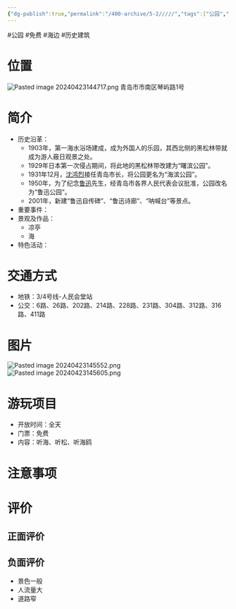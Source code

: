 ```yaml
---
{"dg-publish":true,"permalink":"/400-archive/5-2/////","tags":["公园","免费","海边","历史建筑"]}
---
```


#公园 #免费 #海边 #历史建筑 
# 位置
![Pasted image 20240423144717.png](/img/user/800-%E5%85%B6%E4%BB%96/801-%E5%9B%BE%E7%89%87/Pasted%20image%2020240423144717.png)
青岛市市南区琴屿路1号
# 简介
- 历史沿革：
	- 1903年，第一海水浴场建成，成为外国人的乐园，其西北侧的黑松林带就成为游人蔽日观景之处。
	- 1929年日本第一次侵占期间，将此地的黑松林带改建为“曙滨公园”。
	- 1931年12月，[沈鸿烈](https://baike.baidu.com/item/%E6%B2%88%E9%B8%BF%E7%83%88/3859117?fromModule=lemma_inlink)接任青岛市长，将公园更名为“海滨公园”。
	- 1950年，为了纪念[鲁迅](https://baike.baidu.com/item/%E9%B2%81%E8%BF%85/36231?fromModule=lemma_inlink)先生，经青岛市各界人民代表会议批准，公园改名为“鲁迅公园”。
	- 2001年，新建“鲁迅自传碑”、“鲁迅诗廊”、“呐喊台”等景点。
- 重要事件：
- 景观及作品：
	- 凉亭
	- 海
- 特色活动：
# 交通方式
- 地铁：3/4号线-人民会堂站
- 公交：6路、26路、202路、214路、228路、231路、304路、312路、316路、411路
# 图片
![Pasted image 20240423145552.png](/img/user/800-%E5%85%B6%E4%BB%96/801-%E5%9B%BE%E7%89%87/Pasted%20image%2020240423145552.png)
![Pasted image 20240423145605.png](/img/user/800-%E5%85%B6%E4%BB%96/801-%E5%9B%BE%E7%89%87/Pasted%20image%2020240423145605.png)
# 游玩项目
- 开放时间：全天
- 门票：免费
- 内容：听海、听松、听海鸥
# 注意事项
# 评价
## 正面评价
## 负面评价
- 景色一般
- 人流量大
- 道路窄